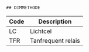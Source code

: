 	## DIMMETHODE			
				
|	Code	|	Description	|
|	---	|	---	|
|	LC	|	Lichtcel	|
|	TFR	|	Tanfrequent relais	|
